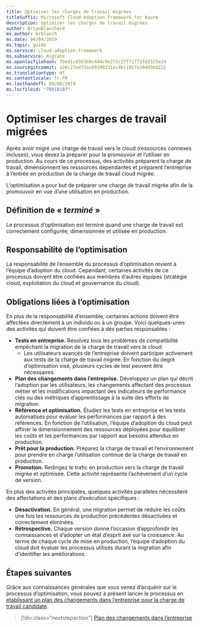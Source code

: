 ```yaml
---
title: Optimiser les charges de travail migrées
titleSuffix: Microsoft Cloud Adoption Framework for Azure
description: Optimiser les charges de travail migrées
author: BrianBlanchard
ms.author: brblanch
ms.date: 04/04/2019
ms.topic: guide
ms.service: cloud-adoption-framework
ms.subservice: migrate
ms.openlocfilehash: 7bed1c8383b9c444c9e272c27f71f73fd3325e24
ms.sourcegitcommit: a26c27ed72ac89198231ec4b11917a20d03bd222
ms.translationtype: HT
ms.contentlocale: fr-FR
ms.lasthandoff: 09/06/2019
ms.locfileid: "70818197"
---
```

# <a name="optimize-migrated-workloads"></a>Optimiser les charges de travail migrées

Après avoir migré une charge de travail vers le cloud (ressources connexes incluses), vous devez la préparer pour la promouvoir et l’utiliser en production. Au cours de ce processus, des activités préparent la charge de travail, dimensionnent les ressources dépendantes et préparent l’entreprise à l’entrée en production de la charge de travail cloud migrée.

L’optimisation a pour but de préparer une charge de travail migrée afin de la promouvoir en vue d’une utilisation en production.

## <a name="definition-of-done"></a>Définition de « *terminé* »

Le processus d’optimisation est terminé quand une charge de travail est correctement configurée, dimensionnée et utilisée en production.

## <a name="accountability-during-optimization"></a>Responsabilité de l’optimisation

La responsabilité de l’ensemble du processus d’optimisation revient à l’équipe d’adoption du cloud. Cependant, certaines activités de ce processus doivent être confiées aux membres d’autres équipes (stratégie cloud, exploitation du cloud et gouvernance du cloud).

## <a name="responsibilities-during-optimization"></a>Obligations liées à l’optimisation

En plus de la responsabilité d’ensemble, certaines actions doivent être affectées directement à un individu ou à un groupe. Voici quelques-unes des activités qui doivent être confiées à des parties responsables :

- **Tests en entreprise.** Résolvez tous les problèmes de compatibilité empêchant la migration de la charge de travail vers le cloud.
  - Les utilisateurs avancés de l’entreprise doivent participer activement aux tests de la charge de travail migrée. En fonction du degré d’optimisation visé, plusieurs cycles de test peuvent être nécessaires.
- **Plan des changements dans l’entreprise.** Développez un plan qui décrit l’adoption par les utilisateurs, les changements affectant des processus métier et les modifications impactant des indicateurs de performance clés ou des métriques d’apprentissage à la suite des efforts de migration.
- **Référence et optimisation.** Étudiez les tests en entreprise et les tests automatisés pour évaluer les performances par rapport à des références. En fonction de l’utilisation, l’équipe d’adoption du cloud peut affiner le dimensionnement des ressources déployées pour équilibrer les coûts et les performances par rapport aux besoins attendus en production.
- **Prêt pour la production.** Préparez la charge de travail et l’environnement pour prendre en charge l’utilisation continue de la charge de travail en production.
- **Promotion.** Redirigez le trafic en production vers la charge de travail migrée et optimisée. Cette activité représente l’achèvement d’un cycle de version.

En plus des activités principales, quelques activités parallèles nécessitent des affectations et des plans d’exécution spécifiques :

- **Désactivation.** En général, une migration permet de réduire les coûts une fois les ressources de production précédentes désactivées et correctement éliminées.
- **Rétrospective.** Chaque version donne l’occasion d’approfondir les connaissances et d’adopter un état d’esprit axé sur la croissance. Au terme de chaque cycle de mise en production, l’équipe d’adoption du cloud doit évaluer les processus utilisés durant la migration afin d’identifier les améliorations.

## <a name="next-steps"></a>Étapes suivantes

Grâce aux connaissances générales que vous venez d’acquérir sur le processus d’optimisation, vous pouvez à présent lancer le processus en [établissant un plan des changements dans l’entreprise pour la charge de travail candidate](./business-change-plan.md).

> [!div class="nextstepaction"]
> [Plan des changements dans l’entreprise](./business-change-plan.md)

